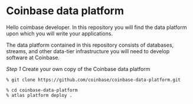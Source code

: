# Coinbase data platform

Hello coimbase developer. In this repository you will find the data platform upon which you will write your applications. 

The data platform contained in this repository consists of databases, streams, and other data-tier infrastructure you will need to develop software at Coinbase.

_Step 1_ Create your own copy of the Coinbase data platform

```
% git clone https://github.com/coinbase/coinbase-data-platform.git
```

```
% cd coinbase-data-platform 
% atlas platform deploy .
```
